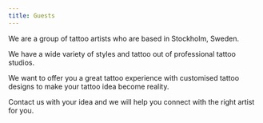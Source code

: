 ```yaml
---
title: Guests
---
```


We are a group of tattoo artists who are based in Stockholm, Sweden.

We have a wide variety of styles and tattoo out of professional tattoo studios.

We want to offer you a great tattoo experience with customised tattoo designs to make your tattoo idea become reality.

Contact us with your idea and we will help you connect with the right artist for you.
